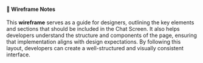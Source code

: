 #### 📝 Wireframe Notes
This **wireframe** serves as a guide for designers, outlining the key elements and sections that should be included in the Chat Screen. It also helps developers understand the structure and components of the page, ensuring that implementation aligns with design expectations. By following this layout, developers can create a well-structured and visually consistent interface.